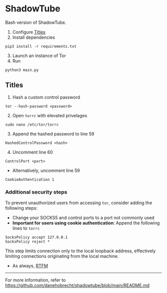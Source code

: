 # ShadowTube
Bash version of ShadowTube.
1. Configure [Titles](##titles)
2. Install dependencies
```
pip3 install -r requirements.txt
```
3. Launch an instance of Tor
4. Run
```
python3 main.py
```
## Titles
1. Hash a custom control password
```
tor --hash-password <password>
```
2. Open `torrc` with elevated privelages
```
sudo nano /etc/tor/torrc
```
3. Append the hashed password to line 59
```
HashedControlPassword <hash>
```
4. Uncomment line 60
```
ControlPort <port>
```
- Alternatively, uncomment line 59
```
CookieAuthentication 1
```
### Additional security steps
To prevent unauthorized users from accessing `tor`, consider adding the following steps:
- Change your SOCKS5 and control ports to a port not commonly used
- **Important for users using cookie authentication**: Append the following lines to `torrc`
```
SocksPolicy accept 127.0.0.1
SocksPolicy reject *
```
This step limits connection only to the local loopback address, effectively limiting connections originating from the local machine.
- As always, [RTFM](https://tor.void.gr/docs/tor-manual.html.en)
---
For more information, refer to https://github.com/danehobrecht/shadowtube/blob/main/README.md
